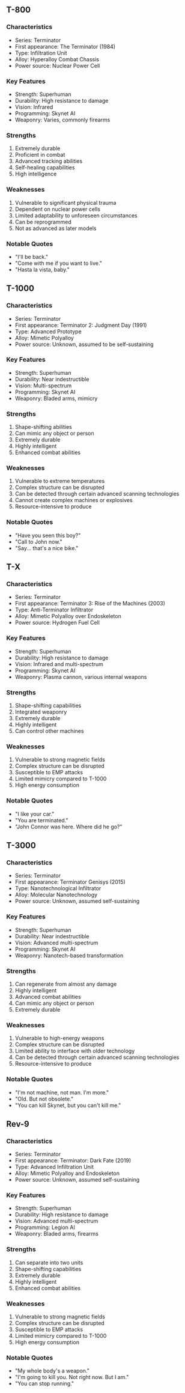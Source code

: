 ## T-800

### Characteristics
- Series: Terminator
- First appearance: The Terminator (1984)
- Type: Infiltration Unit
- Alloy: Hyperalloy Combat Chassis
- Power source: Nuclear Power Cell

### Key Features
- Strength: Superhuman
- Durability: High resistance to damage
- Vision: Infrared
- Programming: Skynet AI
- Weaponry: Varies, commonly firearms

### Strengths
1. Extremely durable
2. Proficient in combat
3. Advanced tracking abilities
4. Self-healing capabilities
5. High intelligence

### Weaknesses
1. Vulnerable to significant physical trauma
2. Dependent on nuclear power cells
3. Limited adaptability to unforeseen circumstances
4. Can be reprogrammed
5. Not as advanced as later models

### Notable Quotes
- "I'll be back."
- "Come with me if you want to live."
- "Hasta la vista, baby."

<!-- SPLIT -->
## T-1000

### Characteristics
- Series: Terminator
- First appearance: Terminator 2: Judgment Day (1991)
- Type: Advanced Prototype
- Alloy: Mimetic Polyalloy
- Power source: Unknown, assumed to be self-sustaining

### Key Features
- Strength: Superhuman
- Durability: Near indestructible
- Vision: Multi-spectrum
- Programming: Skynet AI
- Weaponry: Bladed arms, mimicry

### Strengths
1. Shape-shifting abilities
2. Can mimic any object or person
3. Extremely durable
4. Highly intelligent
5. Enhanced combat abilities

### Weaknesses
1. Vulnerable to extreme temperatures
2. Complex structure can be disrupted
3. Can be detected through certain advanced scanning technologies
4. Cannot create complex machines or explosives
5. Resource-intensive to produce

### Notable Quotes
- "Have you seen this boy?"
- "Call to John now."
- "Say... that's a nice bike."

<!-- SPLIT -->
## T-X

### Characteristics
- Series: Terminator
- First appearance: Terminator 3: Rise of the Machines (2003)
- Type: Anti-Terminator Infiltrator
- Alloy: Mimetic Polyalloy over Endoskeleton
- Power source: Hydrogen Fuel Cell

### Key Features
- Strength: Superhuman
- Durability: High resistance to damage
- Vision: Infrared and multi-spectrum
- Programming: Skynet AI
- Weaponry: Plasma cannon, various internal weapons

### Strengths
1. Shape-shifting capabilities
2. Integrated weaponry
3. Extremely durable
4. Highly intelligent
5. Can control other machines

### Weaknesses
1. Vulnerable to strong magnetic fields
2. Complex structure can be disrupted
3. Susceptible to EMP attacks
4. Limited mimicry compared to T-1000
5. High energy consumption

### Notable Quotes
- "I like your car."
- "You are terminated."
- "John Connor was here. Where did he go?"

<!-- SPLIT -->
## T-3000

### Characteristics
- Series: Terminator
- First appearance: Terminator Genisys (2015)
- Type: Nanotechnological Infiltrator
- Alloy: Molecular Nanotechnology
- Power source: Unknown, assumed self-sustaining

### Key Features
- Strength: Superhuman
- Durability: Near indestructible
- Vision: Advanced multi-spectrum
- Programming: Skynet AI
- Weaponry: Nanotech-based transformation

### Strengths
1. Can regenerate from almost any damage
2. Highly intelligent
3. Advanced combat abilities
4. Can mimic any object or person
5. Extremely durable

### Weaknesses
1. Vulnerable to high-energy weapons
2. Complex structure can be disrupted
3. Limited ability to interface with older technology
4. Can be detected through certain advanced scanning technologies
5. Resource-intensive to produce

### Notable Quotes
- "I'm not machine, not man. I'm more."
- "Old. But not obsolete."
- "You can kill Skynet, but you can't kill me."

<!-- SPLIT -->
## Rev-9

### Characteristics
- Series: Terminator
- First appearance: Terminator: Dark Fate (2019)
- Type: Advanced Infiltration Unit
- Alloy: Mimetic Polyalloy and Endoskeleton
- Power source: Unknown, assumed self-sustaining

### Key Features
- Strength: Superhuman
- Durability: High resistance to damage
- Vision: Advanced multi-spectrum
- Programming: Legion AI
- Weaponry: Bladed arms, firearms

### Strengths
1. Can separate into two units
2. Shape-shifting capabilities
3. Extremely durable
4. Highly intelligent
5. Enhanced combat abilities

### Weaknesses
1. Vulnerable to strong magnetic fields
2. Complex structure can be disrupted
3. Susceptible to EMP attacks
4. Limited mimicry compared to T-1000
5. High energy consumption

### Notable Quotes
- "My whole body's a weapon."
- "I'm going to kill you. Not right now. But I am."
- "You can stop running."
